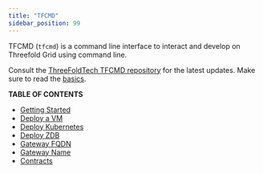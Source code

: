 ```yaml
---
title: "TFCMD"
sidebar_position: 99
---
```




TFCMD (`tfcmd`) is a command line interface to interact and develop on Threefold Grid using command line.

Consult the [ThreeFoldTech TFCMD repository](https://github.com/threefoldtech/tfgrid-sdk-go/tree/development/grid-cli) for the latest updates. Make sure to read the [basics](../../system_administrators/tfgrid3_getstarted/tfgrid3_getstarted.md).

**TABLE OF CONTENTS**

- [Getting Started](./tfcmd_basics)
- [Deploy a VM](./tfcmd_vm)
- [Deploy Kubernetes](./tfcmd_kubernetes)
- [Deploy ZDB](./tfcmd_zdbs)
- [Gateway FQDN](./tfcmd_gateway_fqdn)
- [Gateway Name](./tfcmd_gateway_name)
- [Contracts](tfcmd_gateway_name/tfcmd_contracts)